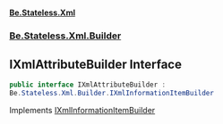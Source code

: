 #### [Be.Stateless.Xml](README.md 'README')
### [Be.Stateless.Xml.Builder](Be.Stateless.Xml.Builder.md 'Be.Stateless.Xml.Builder')

## IXmlAttributeBuilder Interface

```csharp
public interface IXmlAttributeBuilder :
Be.Stateless.Xml.Builder.IXmlInformationItemBuilder
```

Implements [IXmlInformationItemBuilder](IXmlInformationItemBuilder.md 'Be.Stateless.Xml.Builder.IXmlInformationItemBuilder')